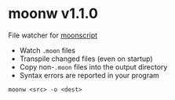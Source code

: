 # moonw v1.1.0

File watcher for [moonscript](https://github.com/leafo/moonscript)

- Watch `.moon` files
- Transpile changed files (even on startup)
- Copy non-`.moon` files into the output directory
- Syntax errors are reported in your program

```
moonw <src> -o <dest>
```

